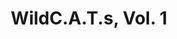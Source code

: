 ---
title: "WildC.A.T.s, Vol. 1"
issue: "35"
issue_nr: 35
full_title: "Taking Leave, Part 1"
subtitle: ""
story_arc: Taking Leave
crossover: ""
variant: ""
publisher: Image Comics
creators: 
  - Alan Moore
  - Rob Stotz
  - Mat Broome
release_date: Mar 1997
release_year: 1997
genre:
  - Action
  - Adventure
  - Super-Heroes
format: Comic
pages: 32
signed_by: ""
price: 2.5
---